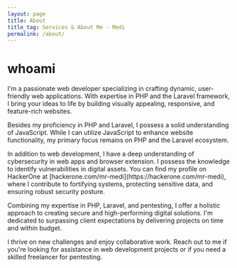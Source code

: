 ```yaml
---
layout: page
title: About
title_tag: Services & About Me - Medi
permalink: /about/
---
```


<h1 class="title-report">whoami</h1>

<p class="lead">
I'm a passionate web developer specializing in crafting dynamic, user-friendly web applications. With expertise in PHP and the Laravel framework, I bring your ideas to life by building visually appealing, responsive, and feature-rich websites.
</p>
<p class="lead">
Besides my proficiency in PHP and Laravel, I possess a solid understanding of JavaScript. While I can utilize JavaScript to enhance website functionality, my primary focus remains on PHP and the Laravel ecosystem.
</p>
<p class="lead">
In addition to web development, I have a deep understanding of cybersecurity in web apps and browser extension. I possess the knowledge to identify vulnerabilities in digital assets. You can find my profile on HackerOne at [hackerone.com/mr-medi](https://hackerone.com/mr-medi), where I contribute to fortifying systems, protecting sensitive data, and ensuring robust security posture.
</p>
<p class="lead">
Combining my expertise in PHP, Laravel, and pentesting, I offer a holistic approach to creating secure and high-performing digital solutions. I'm dedicated to surpassing client expectations by delivering projects on time and within budget.
</p>
<p class="lead">
I thrive on new challenges and enjoy collaborative work. Reach out to me if you're looking for assistance in web development projects or if you need a skilled freelancer for pentesting. 
</p>